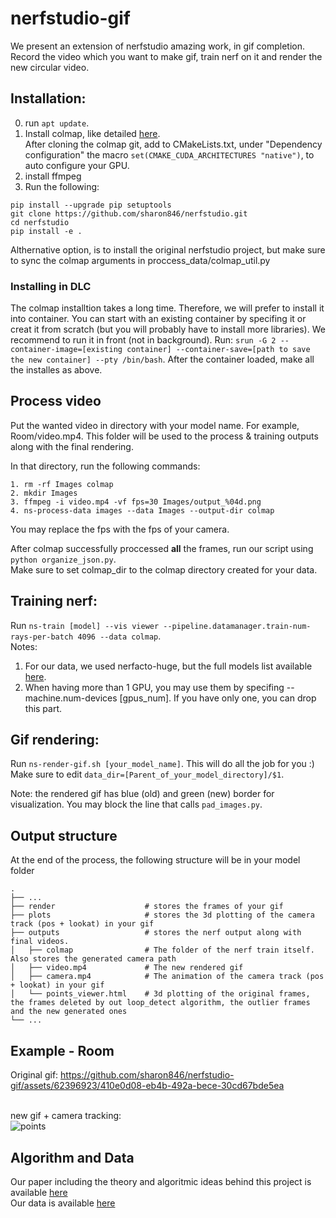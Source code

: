 # nerfstudio-gif

We present an extension of nerfstudio amazing work, in gif completion.
Record the video which you want to make gif, train nerf on it and render the new circular video.

## Installation:
0. run ```apt update```.
1. Install colmap, like detailed [here](https://colmap.github.io/install.html#linux). <br/>
   After cloning the colmap git, add to CMakeLists.txt, under "Dependency configuration" the macro ```set(CMAKE_CUDA_ARCHITECTURES "native")```, to auto configure your GPU.
2. install ffmpeg
3. Run the following:
```
pip install --upgrade pip setuptools
git clone https://github.com/sharon846/nerfstudio.git
cd nerfstudio
pip install -e .
```
Althernative option, is to install the original nerfstudio project, but make sure to sync the colmap arguments in proccess_data/colmap_util.py

### Installing in DLC
The colmap installtion takes a long time. Therefore, we will prefer to install it into container. You can start with an existing container by specifing it or creat it from scratch (but you will probably have to install more libraries). We recommend to run it in front (not in background).
Run: ```srun -G 2 --container-image=[existing container] --container-save=[path to save the new container] --pty /bin/bash```.
After the container loaded, make all the installes as above.

## Process video
Put the wanted video in directory with your model name. For example, Room/video.mp4. This folder will be used to the process & training outputs along with the final rendering.

In that directory, run the following commands:
```
1. rm -rf Images colmap
2. mkdir Images
3. ffmpeg -i video.mp4 -vf fps=30 Images/output_%04d.png
4. ns-process-data images --data Images --output-dir colmap
```
You may replace the fps with the fps of your camera.

After colmap successfully proccessed <b>all</b> the frames, run our script using ```python organize_json.py```. <br/>
Make sure to set colmap_dir to the colmap directory created for your data. 

## Training nerf:
Run ```ns-train [model] --vis viewer --pipeline.datamanager.train-num-rays-per-batch 4096 --data colmap```. <br/>
Notes:
1. For our data, we used nerfacto-huge, but the full models list available [here](https://docs.nerf.studio/en/latest/nerfology/methods/).
2. When having more than 1 GPU, you may use them by specifing --machine.num-devices [gpus_num]. If you have only one, you can drop this part.

## Gif rendering:
Run ```ns-render-gif.sh [your_model_name]```. This will do all the job for you :) <br/>
Make sure to edit ```data_dir=[Parent_of_your_model_directory]/$1```.

Note: the rendered gif has blue (old) and green (new) border for visualization. You may block the line that calls ```pad_images.py```.

## Output structure
At the end of the process, the following structure will be in your model folder
```
.
├── ...
├── render                    # stores the frames of your gif
├── plots                     # stores the 3d plotting of the camera track (pos + lookat) in your gif
├── outputs                   # stores the nerf output along with final videos.
│   ├── colmap                # The folder of the nerf train itself. Also stores the generated camera path
│   ├── video.mp4             # The new rendered gif
│   ├── camera.mp4            # The animation of the camera track (pos + lookat) in your gif
│   └── points_viewer.html    # 3d plotting of the original frames, the frames deleted by out loop_detect algorithm, the outlier frames and the new generated ones
└── ...
```

## Example - Room
Original gif:
https://github.com/sharon846/nerfstudio-gif/assets/62396923/410e0d08-eb4b-492a-bece-30cd67bde5ea <br/><br/>

new gif + camera tracking: <br/>
![points](https://github.com/sharon846/nerfstudio-gif/blob/master/dmo.gif)

## Algorithm and Data
Our paper including the theory and algoritmic ideas behind this project is available [here](https://github.com/sharon846/nerfstudio-gif/blob/master/paper.pdf) <br/>
Our data is available [here](https://drive.google.com/drive/folders/1Ob5fAqlgcwI0g1AiODrqTvwFuIHd3IJp?usp=drive_link)

